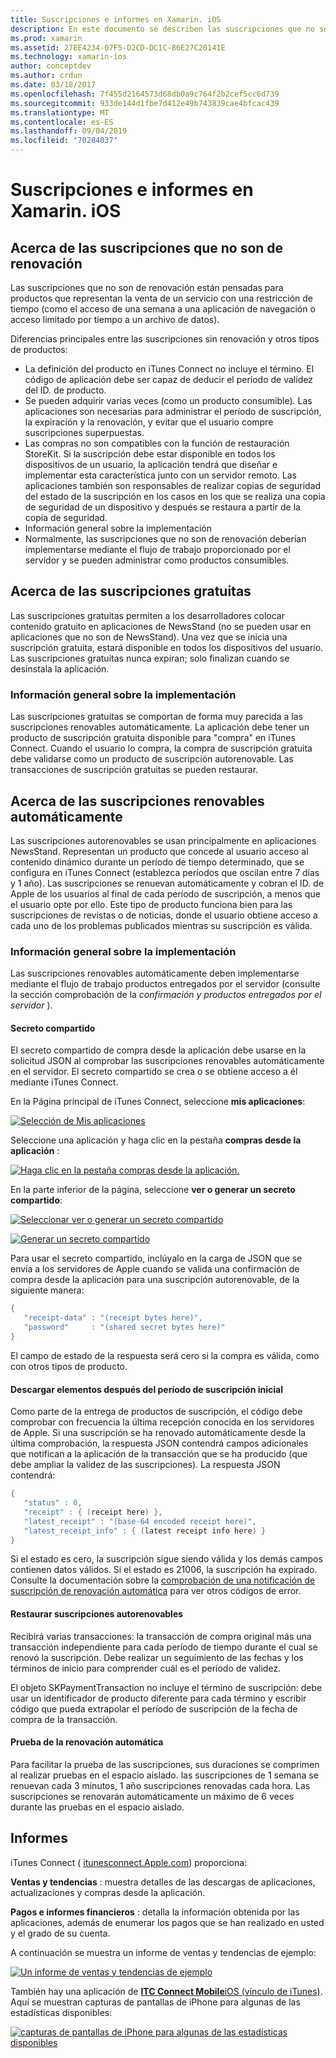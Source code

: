 ```yaml
---
title: Suscripciones e informes en Xamarin. iOS
description: En este documento se describen las suscripciones que no son renovables, las suscripciones gratuitas, las suscripciones renovables automáticamente y el uso de iTunes Connect para informar sobre estos elementos.
ms.prod: xamarin
ms.assetid: 27EE4234-07F5-D2CD-DC1C-86E27C20141E
ms.technology: xamarin-ios
author: conceptdev
ms.author: crdun
ms.date: 03/18/2017
ms.openlocfilehash: 7f455d2164573d68db0a9c764f2b2cef5cc6d739
ms.sourcegitcommit: 933de144d1fbe7d412e49b743839cae4bfcac439
ms.translationtype: MT
ms.contentlocale: es-ES
ms.lasthandoff: 09/04/2019
ms.locfileid: "70284037"
---
```

# <a name="subscriptions-and-reporting-in-xamarinios"></a>Suscripciones e informes en Xamarin. iOS

## <a name="about-non-renewing-subscriptions"></a>Acerca de las suscripciones que no son de renovación

Las suscripciones que no son de renovación están pensadas para productos que representan la venta de un servicio con una restricción de tiempo (como el acceso de una semana a una aplicación de navegación o acceso limitado por tiempo a un archivo de datos).   
   
Diferencias principales entre las suscripciones sin renovación y otros tipos de productos:

- La definición del producto en iTunes Connect no incluye el término. El código de aplicación debe ser capaz de deducir el período de validez del ID. de producto. 
- Se pueden adquirir varias veces (como un producto consumible). Las aplicaciones son necesarias para administrar el período de suscripción, la expiración y la renovación, y evitar que el usuario compre suscripciones superpuestas. 
- Las compras no son compatibles con la función de restauración StoreKit. Si la suscripción debe estar disponible en todos los dispositivos de un usuario, la aplicación tendrá que diseñar e implementar esta característica junto con un servidor remoto. Las aplicaciones también son responsables de realizar copias de seguridad del estado de la suscripción en los casos en los que se realiza una copia de seguridad de un dispositivo y después se restaura a partir de la copia de seguridad. 
- Información general sobre la implementación
- Normalmente, las suscripciones que no son de renovación deberían implementarse mediante el flujo de trabajo proporcionado por el servidor y se pueden administrar como productos consumibles. 


## <a name="about-free-subscriptions"></a>Acerca de las suscripciones gratuitas

Las suscripciones gratuitas permiten a los desarrolladores colocar contenido gratuito en aplicaciones de NewsStand (no se pueden usar en aplicaciones que no son de NewsStand). Una vez que se inicia una suscripción gratuita, estará disponible en todos los dispositivos del usuario. Las suscripciones gratuitas nunca expiran; solo finalizan cuando se desinstala la aplicación.

### <a name="implementation-overview"></a>Información general sobre la implementación

Las suscripciones gratuitas se comportan de forma muy parecida a las suscripciones renovables automáticamente. La aplicación debe tener un producto de suscripción gratuita disponible para "compra" en iTunes Connect. Cuando el usuario lo compra, la compra de suscripción gratuita debe validarse como un producto de suscripción autorenovable. Las transacciones de suscripción gratuitas se pueden restaurar.


## <a name="about-auto-renewable-subscriptions"></a>Acerca de las suscripciones renovables automáticamente

Las suscripciones autorenovables se usan principalmente en aplicaciones NewsStand. Representan un producto que concede al usuario acceso al contenido dinámico durante un período de tiempo determinado, que se configura en iTunes Connect (establezca períodos que oscilan entre 7 días y 1 año). Las suscripciones se renuevan automáticamente y cobran el ID. de Apple de los usuarios al final de cada período de suscripción, a menos que el usuario opte por ello. Este tipo de producto funciona bien para las suscripciones de revistas o de noticias, donde el usuario obtiene acceso a cada uno de los problemas publicados mientras su suscripción es válida.

### <a name="implementation-overview"></a>Información general sobre la implementación

Las suscripciones renovables automáticamente deben implementarse mediante el flujo de trabajo productos entregados por el servidor (consulte la sección comprobación de la *confirmación y productos entregados por el servidor* ).

#### <a name="shared-secret"></a>Secreto compartido

El secreto compartido de compra desde la aplicación debe usarse en la solicitud JSON al comprobar las suscripciones renovables automáticamente en el servidor. El secreto compartido se crea o se obtiene acceso a él mediante iTunes Connect.

En la Página principal de iTunes Connect, seleccione **mis aplicaciones**:   
   
 [![](subscriptions-and-reporting-images/image2.png "Selección de Mis aplicaciones")](subscriptions-and-reporting-images/image2.png#lightbox)  
 
Seleccione una aplicación y haga clic en la pestaña **compras desde la aplicación** :

[![](subscriptions-and-reporting-images/image6.png "Haga clic en la pestaña compras desde la aplicación.")](subscriptions-and-reporting-images/image6.png#lightbox)

En la parte inferior de la página, seleccione **ver o generar un secreto compartido**:
   
 [![](subscriptions-and-reporting-images/image40.png "Seleccionar ver o generar un secreto compartido")](subscriptions-and-reporting-images/image40.png#lightbox)

 [![](subscriptions-and-reporting-images/image41.png "Generar un secreto compartido")](subscriptions-and-reporting-images/image41.png#lightbox)   
   
   
   
 Para usar el secreto compartido, inclúyalo en la carga de JSON que se envía a los servidores de Apple cuando se valida una confirmación de compra desde la aplicación para una suscripción autorenovable, de la siguiente manera:

```csharp
{
   "receipt-data" : "(receipt bytes here)",
   "password"     : "(shared secret bytes here)"
}
```

El campo de estado de la respuesta será cero si la compra es válida, como con otros tipos de producto.

#### <a name="downloading-items-after-the-initial-subscription-term"></a>Descargar elementos después del período de suscripción inicial

Como parte de la entrega de productos de suscripción, el código debe comprobar con frecuencia la última recepción conocida en los servidores de Apple. Si una suscripción se ha renovado automáticamente desde la última comprobación, la respuesta JSON contendrá campos adicionales que notifican a la aplicación de la transacción que se ha producido (que debe ampliar la validez de las suscripciones). La respuesta JSON contendrá:

```csharp
{
   "status" : 0,
   "receipt" : { (receipt here) },
   "latest_receipt" : "(base-64 encoded receipt here)",
   "latest_receipt_info" : { (latest receipt info here) }
}
```

Si el estado es cero, la suscripción sigue siendo válida y los demás campos contienen datos válidos. Si el estado es 21006, la suscripción ha expirado. Consulte la documentación sobre la [comprobación de una notificación de suscripción de renovación automática](https://developer.apple.com/library/ios/releasenotes/General/ValidateAppStoreReceipt/Chapters/ValidateRemotely.html) para ver otros códigos de error.

#### <a name="restoring-auto-renewable-subscriptions"></a>Restaurar suscripciones autorenovables

Recibirá varias transacciones: la transacción de compra original más una transacción independiente para cada período de tiempo durante el cual se renovó la suscripción. Debe realizar un seguimiento de las fechas y los términos de inicio para comprender cuál es el período de validez.   
   
   
   
 El objeto SKPaymentTransaction no incluye el término de suscripción: debe usar un identificador de producto diferente para cada término y escribir código que pueda extrapolar el período de suscripción de la fecha de compra de la transacción.

#### <a name="testing-auto-renewal"></a>Prueba de la renovación automática

Para facilitar la prueba de las suscripciones, sus duraciones se comprimen al realizar pruebas en el espacio aislado. las suscripciones de 1 semana se renuevan cada 3 minutos, 1 año suscripciones renovadas cada hora. Las suscripciones se renovarán automáticamente un máximo de 6 veces durante las pruebas en el espacio aislado.

## <a name="reporting"></a>Informes

iTunes Connect ( [itunesconnect.Apple.com](http://itunesconnect.apple.com)) proporciona:   
   
 **Ventas y tendencias** : muestra detalles de las descargas de aplicaciones, actualizaciones y compras desde la aplicación.   
   
 **Pagos e informes financieros** : detalla la información obtenida por las aplicaciones, además de enumerar los pagos que se han realizado en usted y el grado de su cuenta.

A continuación se muestra un informe de ventas y tendencias de ejemplo:   

 [![](subscriptions-and-reporting-images/image42.png "Un informe de ventas y tendencias de ejemplo")](subscriptions-and-reporting-images/image42.png#lightbox)   
   
 También hay una aplicación de [ **ITC Connect Mobile**iOS (vínculo de iTunes)](http://itunes.apple.com/us/app/itunes-connect-mobile/id376771144?mt=8).
Aquí se muestran capturas de pantallas de iPhone para algunas de las estadísticas disponibles:   
   
 [![](subscriptions-and-reporting-images/image43.png "capturas de pantallas de iPhone para algunas de las estadísticas disponibles")](subscriptions-and-reporting-images/image43.png#lightbox)
